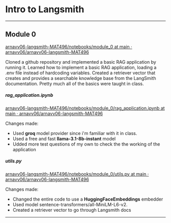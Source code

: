 # **Intro to Langsmith**

---

## Module 0

[arnavv06-langsmith-MAT496/notebooks/module_0 at main · arnavv06/arnavv06-langsmith-MAT496](https://github.com/arnavv06/arnavv06-langsmith-MAT496/tree/main/notebooks/module_0)

Cloned a github repository and implemented a basic RAG application by running it. Learned how to implement a basic RAG application, loading a .env file instead of hardcoding variables. Created a retriever vector that creates and provides a searchable knowledge base from the LangSmith documentation. Pretty much all of the basics were taught in class.

##### rag_application.ipynb

[arnavv06-langsmith-MAT496/notebooks/module_0/rag_application.ipynb at main · arnavv06/arnavv06-langsmith-MAT496](https://github.com/arnavv06/arnavv06-langsmith-MAT496/blob/main/notebooks/module_0/rag_application.ipynb)

Changes made:

* Used **groq** model provider since i'm familiar with it in class.
* Used a free and fast **llama-3.1-8b-instant** model
* Udded more test questions of my own to check the the working of the application

##### utils.py

[arnavv06-langsmith-MAT496/notebooks/module_0/utils.py at main · arnavv06/arnavv06-langsmith-MAT496](https://github.com/arnavv06/arnavv06-langsmith-MAT496/blob/main/notebooks/module_0/utils.py)

Changes made:

* Changed the entire code to use a **HuggingFaceEmbeddings** embedder
* Used model sentence-transformers/all-MiniLM-L6-v2.
* Created a retriever vector to go through Langsmith docs

---
